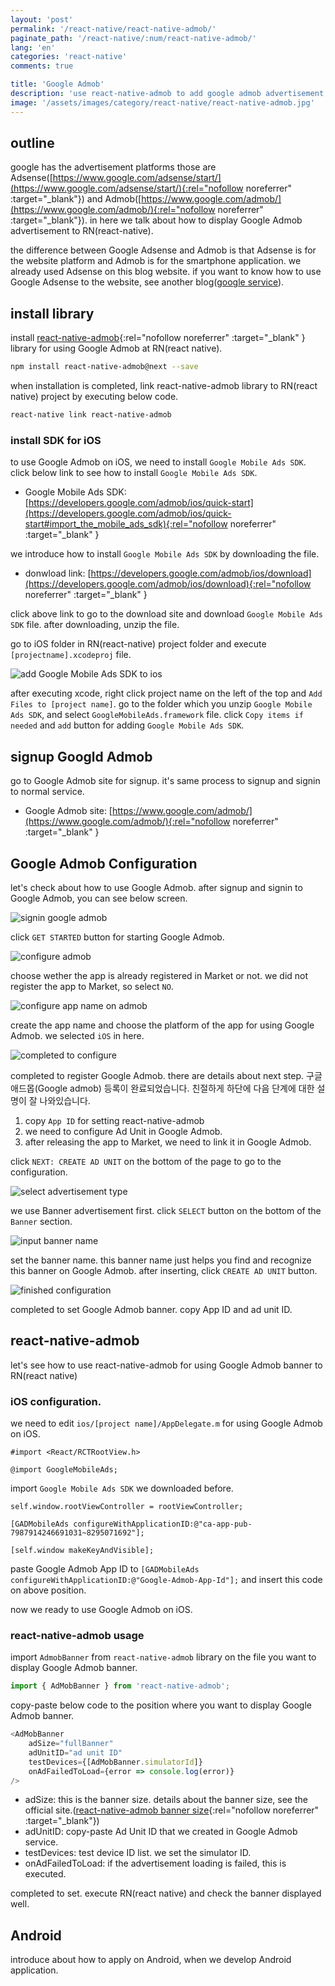 ```yaml
---
layout: 'post'
permalink: '/react-native/react-native-admob/'
paginate_path: '/react-native/:num/react-native-admob/'
lang: 'en'
categories: 'react-native'
comments: true

title: 'Google Admob'
description: 'use react-native-admob to add google admob advertisement to react-native.'
image: '/assets/images/category/react-native/react-native-admob.jpg'
---
```



## outline
google has the advertisement platforms those are Adsense([https://www.google.com/adsense/start/](https://www.google.com/adsense/start/){:rel="nofollow noreferrer" :target="_blank"}) and Admob([https://www.google.com/admob/](https://www.google.com/admob/){:rel="nofollow noreferrer" :target="_blank"}). in here we talk about how to display Google Admob advertisement to RN(react-native).

the difference between Google Adsense and Admob is that Adsense is for the website platform and Admob is for the smartphone application. we already used Adsense on this blog website. if you want to know how to use Google Adsense to the website, see another blog([google service]({{site.url}}/jekyll/google-service/)).

## install library
install [react-native-admob](https://github.com/sbugert/react-native-admob){:rel="nofollow noreferrer" :target="_blank" } library for using Google Admob at RN(react native).

```bash
npm install react-native-admob@next --save
```

when installation is completed, link react-native-admob library to RN(react native) project by executing below code.

```bash
react-native link react-native-admob
```

### install SDK for iOS
to use Google Admob on iOS, we need to install ```Google Mobile Ads SDK```. click below link to see how to install ```Google Mobile Ads SDK```.

- Google Mobile Ads SDK: [https://developers.google.com/admob/ios/quick-start](https://developers.google.com/admob/ios/quick-start#import_the_mobile_ads_sdk){:rel="nofollow noreferrer" :target="_blank" }

we introduce how to install ```Google Mobile Ads SDK``` by downloading the file.

- donwload link: [https://developers.google.com/admob/ios/download](https://developers.google.com/admob/ios/download){:rel="nofollow noreferrer" :target="_blank" }

click above link to go to the download site and download ```Google Mobile Ads SDK``` file. after downloading, unzip the file.

go to iOS folder in RN(react-native) project folder and execute ```[projectname].xcodeproj``` file.

![add Google Mobile Ads SDK to ios ](/assets/images/category/react-native/react-native-admob/add_sdk.png)

after executing xcode, right click project name on the left of the top and ```Add Files to [project name]```. go to the folder which you unzip ```Google Mobile Ads SDK```, and select ```GoogleMobileAds.framework``` file. click ```Copy items if needed``` and ```add``` button for adding ```Google Mobile Ads SDK```.

## signup Googld Admob
go to Google Admob site for signup. it's same process to signup and signin to normal service.

- Google Admob site: [https://www.google.com/admob/](https://www.google.com/admob/){:rel="nofollow noreferrer" :target="_blank" }

## Google Admob Configuration
let's check about how to use Google Admob. after signup and signin to Google Admob, you can see below screen.

![signin google admob](/assets/images/category/react-native/react-native-admob/signin_google_admob.png)

click ```GET STARTED``` button for starting Google Admob.

![configure admob](/assets/images/category/react-native/react-native-admob/configure_admob.png)


choose wether the app is already registered in Market or not. we did not register the app to Market, so select ```NO```.

![configure app name on admob](/assets/images/category/react-native/react-native-admob/configure_app_name.png)

create the app name and choose the platform of the app for using Google Admob. we selected ```iOS``` in here.

![completed to configure](/assets/images/category/react-native/react-native-admob/completed_configure.png)

completed to register Google Admob. there are details about next step.
구글 애드몹(Google admob) 등록이 완료되었습니다. 친절하게 하단에 다음 단계에 대한 설명이 잘 나와있습니다.

1. copy ```App ID``` for setting react-native-admob
1. we need to configure Ad Unit in Google Admob.
1. after releasing the app to Market, we need to link it in Google Admob.

click ```NEXT: CREATE AD UNIT``` on the bottom of the page to go to the configuration.

![select advertisement type](/assets/images/category/react-native/react-native-admob/select_ad_uni.png)

we use Banner advertisement first. click ```SELECT``` button on the bottom of the ```Banner``` section.

![input banner name](/assets/images/category/react-native/react-native-admob/set_banner_name.png)

set the banner name. this banner name just helps you find and recognize this banner on Google Admob. after inserting, click ```CREATE AD UNIT``` button.

![finished configuration](/assets/images/category/react-native/react-native-admob/finished_configuration.png)

completed to set Google Admob banner. copy App ID and ad unit ID.

## react-native-admob
let's see how to use react-native-admob for using Google Admob banner to RN(react native)

### iOS configuration.
we need to edit ```ios/[project name]/AppDelegate.m``` for using Google Admob on iOS.

```
#import <React/RCTRootView.h>

@import GoogleMobileAds;
```

import ```Google Mobile Ads SDK``` we downloaded before.

```
self.window.rootViewController = rootViewController;

[GADMobileAds configureWithApplicationID:@"ca-app-pub-7987914246691031~8295071692"];

[self.window makeKeyAndVisible];
```

paste Google Admob App ID to ```[GADMobileAds configureWithApplicationID:@"Google-Admob-App-Id"];``` and insert this code on above position.

now we ready to use Google Admob on iOS.

### react-native-admob usage
import ```AdmobBanner``` from ```react-native-admob``` library on the file you want to display Google Admob banner.

```js
import { AdMobBanner } from 'react-native-admob';
```

copy-paste below code to the position where you want to display Google Admob banner.

```js
<AdMobBanner
    adSize="fullBanner"
    adUnitID="ad unit ID"
    testDevices={[AdMobBanner.simulatorId]}
    onAdFailedToLoad={error => console.log(error)}
/>
```

- adSize: this is the banner size. details about the banner size, see the official site.([react-native-admob banner size](https://github.com/sbugert/react-native-admob#admobbanner){:rel="nofollow noreferrer" :target="_blank"})
- adUnitID: copy-paste Ad Unit ID that we created in Google Admob service.
- testDevices: test device ID list. we set the simulator ID.
- onAdFailedToLoad: if the advertisement loading is failed, this is executed.

completed to set. execute RN(react native) and check the banner displayed well.

## Android
introduce about how to apply on Android, when we develop Android application.

